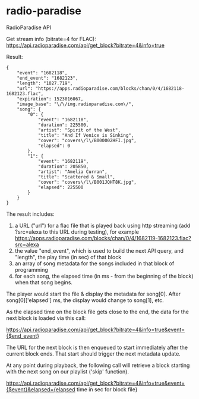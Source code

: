 # radio-paradise

RadioParadise API

Get stream info (bitrate=4 for FLAC):
https://api.radioparadise.com/api/get_block?bitrate=4&info=true

Result:
```
{
    "event": "1682118",
    "end_event": "1682123",
    "length": "1027.719",
    "url": "https://apps.radioparadise.com/blocks/chan/0/4/1682118-1682123.flac",
    "expiration": 1523016067,
    "image_base": "\/\/img.radioparadise.com\/",
    "song": {
        "0": {
            "event": "1682118",
            "duration": 225500,
            "artist": "Spirit of the West",
            "title": "And If Venice is Sinking",
            "cover": "covers\/l\/B000002HFI.jpg",
            "elapsed": 0
        },
        "1": {
            "event": "1682119",
            "duration": 205850,
            "artist": "Amelia Curran",
            "title": "Scattered & Small",
            "cover": "covers\/l\/B001JQHT8K.jpg",
            "elapsed": 225500
        }
    }
}
```

The result includes:
1. a URL ("url") for a flac file that is played back using http streaming (add ?src=alexa to this URL during testing), for example
https://apps.radioparadise.com/blocks/chan/0/4/1682119-1682123.flac?src=alexa
2. the value "end_event", which is used to build the next API query, and "length", the play time (in sec) of that block
3. an array of song metadata for the songs included in that block of programming
4. for each song, the elapsed time (in ms - from the beginning of the block) when that song begins.

The player would start the file & display the metadata for song[0]. After song[0]['elapsed'] ms, the display would change to song[1], etc.

As the elapsed time on the block file gets close to the end, the data for the next block is loaded via this call:

https://api.radioparadise.com/api/get_block?bitrate=4&info=true&event={$end_event}

The URL for the next block is then enqueued to start immediately after the current block ends. That start should trigger the next metadata update.

At any point during playback, the following call will retrieve a block starting with the next song on our playlist ('skip' function).

https://api.radioparadise.com/api/get_block?bitrate=4&info=true&event={$event}&elapsed={elapsed time in sec for block file}
